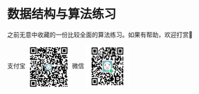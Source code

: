 # 数据结构与算法练习

之前无意中收藏的一份比较全面的算法练习。如果有帮助，欢迎打赏👏

支付宝
<img src="image/alipay.jpg" width = "100" height = "100" alt="支付宝" align=center />
微信
<img src="image/wechat.jpg" width = "100" height = "100" alt="微信" align=center />